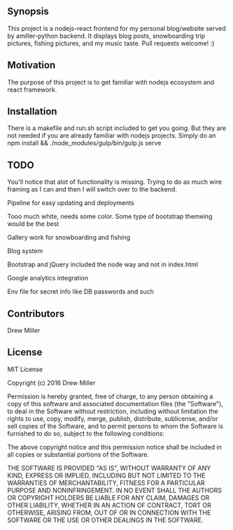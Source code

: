 ## Synopsis

This project is a nodejs-react frontend for my personal blog/website served by amiller-python backend. It displays blog posts, snowboarding trip pictures, fishing pictures, and my music taste. Pull requests welcome! :)


## Motivation

The purpose of this project is to get familiar with nodejs ecosystem and react framework.


## Installation

There is a makefile and run.sh script included to get you going. But they are not needed if you are already familiar with nodejs projects. Simply do an npm install && ./node_modules/gulp/bin/gulp.js serve


## TODO
You'll notice that alot of functionality is missing. Trying to do as much wire framing as I can and then I will switch over to the backend.

Pipeline for easy updating and deployments

Tooo much white, needs some color. Some type of bootstrap themeing would be the best

Gallery work for snowboarding and fishing

Blog system

Bootstrap and jQuery included the node way and not in index.html

Google analytics integration

Env file for secret info like DB passwords and such

## Contributors

Drew Miller


## License

MIT License

Copyright (c) 2016 Drew Miller

Permission is hereby granted, free of charge, to any person obtaining a copy
of this software and associated documentation files (the "Software"), to deal
in the Software without restriction, including without limitation the rights
to use, copy, modify, merge, publish, distribute, sublicense, and/or sell
copies of the Software, and to permit persons to whom the Software is
furnished to do so, subject to the following conditions:

The above copyright notice and this permission notice shall be included in all
copies or substantial portions of the Software.

THE SOFTWARE IS PROVIDED "AS IS", WITHOUT WARRANTY OF ANY KIND, EXPRESS OR
IMPLIED, INCLUDING BUT NOT LIMITED TO THE WARRANTIES OF MERCHANTABILITY,
FITNESS FOR A PARTICULAR PURPOSE AND NONINFRINGEMENT. IN NO EVENT SHALL THE
AUTHORS OR COPYRIGHT HOLDERS BE LIABLE FOR ANY CLAIM, DAMAGES OR OTHER
LIABILITY, WHETHER IN AN ACTION OF CONTRACT, TORT OR OTHERWISE, ARISING FROM,
OUT OF OR IN CONNECTION WITH THE SOFTWARE OR THE USE OR OTHER DEALINGS IN THE
SOFTWARE.

